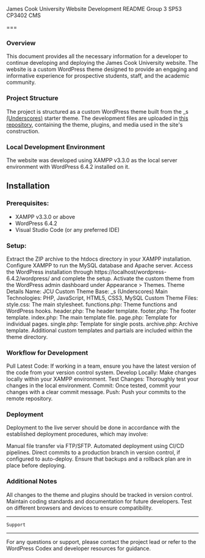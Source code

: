 James Cook University Website Development README
Group 3 SP53 CP3402 CMS

===

### Overview

This document provides all the necessary information for a developer to continue developing and deploying the James Cook University website. The website is a custom WordPress theme designed to provide an engaging and informative experience for prospective students, staff, and the academic community.

### Project Structure
The project is structured as a custom WordPress theme built from the _s [(Underscores)](https://underscores.me/) starter theme. The development files are uploaded in [this repository](https://github.com/Huang-Yuanhang/Slack), containing the theme, plugins, and media used in the site's construction.

### Local Development Environment
The website was developed using XAMPP v3.3.0 as the local server environment with WordPress 6.4.2 installed on it.

Installation
---------------

### Prerequisites:
<ul>
<li>XAMPP v3.3.0 or above</li>
<li>WordPress 6.4.2</li>
<li>Visual Studio Code (or any preferred IDE)</li>
</ul>

### Setup:

Extract the ZIP archive to the htdocs directory in your XAMPP installation.
Configure XAMPP to run the MySQL database and Apache server.
Access the WordPress installation through https://localhost/wordpress-6.4.2/wordpress/ and complete the setup.
Activate the custom theme from the WordPress admin dashboard under Appearance > Themes.
Theme Details
Name: JCU Custom Theme
Base: _s (Underscores)
Main Technologies: PHP, JavaScript, HTML5, CSS3, MySQL
Custom Theme Files:
style.css: The main stylesheet.
functions.php: Theme functions and WordPress hooks.
header.php: The header template.
footer.php: The footer template.
index.php: The main template file.
page.php: Template for individual pages.
single.php: Template for single posts.
archive.php: Archive template.
Additional custom templates and partials are included within the theme directory.

### Workflow for Development

Pull Latest Code: If working in a team, ensure you have the latest version of the code from your version control system.
Develop Locally: Make changes locally within your XAMPP environment.
Test Changes: Thoroughly test your changes in the local environment.
Commit: Once tested, commit your changes with a clear commit message.
Push: Push your commits to the remote repository.

### Deployment

Deployment to the live server should be done in accordance with the established deployment procedures, which may involve:

Manual file transfer via FTP/SFTP.
Automated deployment using CI/CD pipelines.
Direct commits to a production branch in version control, if configured to auto-deploy.
Ensure that backups and a rollback plan are in place before deploying.

### Additional Notes

All changes to the theme and plugins should be tracked in version control.
Maintain coding standards and documentation for future developers.
Test on different browsers and devices to ensure compatibility.

---------------
    Support
---------------
For any questions or support, please contact the project lead or refer to the WordPress Codex and developer resources for guidance.

